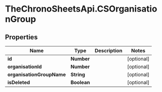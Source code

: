 # TheChronoSheetsApi.CSOrganisationGroup

## Properties
Name | Type | Description | Notes
------------ | ------------- | ------------- | -------------
**id** | **Number** |  | [optional] 
**organisationId** | **Number** |  | [optional] 
**organisationGroupName** | **String** |  | [optional] 
**isDeleted** | **Boolean** |  | [optional] 


